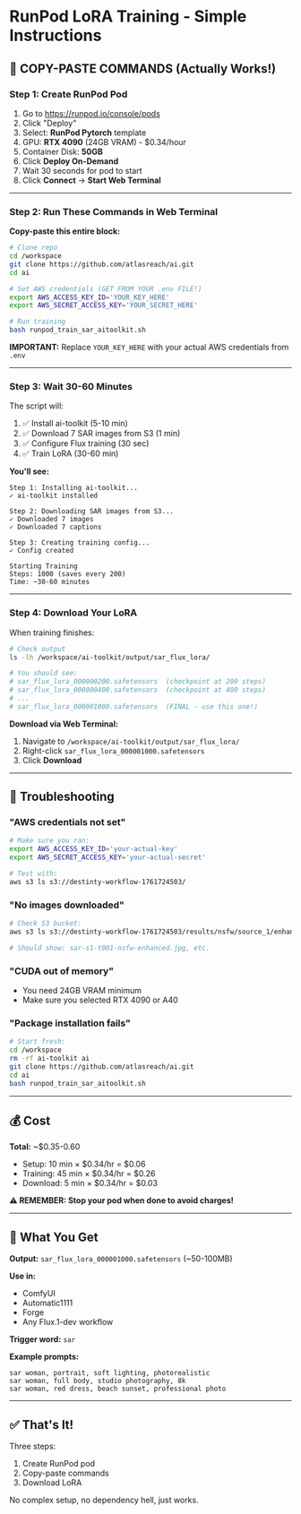 # RunPod LoRA Training - Simple Instructions

## 🎯 COPY-PASTE COMMANDS (Actually Works!)

### Step 1: Create RunPod Pod

1. Go to https://runpod.io/console/pods
2. Click "Deploy"
3. Select: **RunPod Pytorch** template
4. GPU: **RTX 4090** (24GB VRAM) - $0.34/hour
5. Container Disk: **50GB**
6. Click **Deploy On-Demand**
7. Wait 30 seconds for pod to start
8. Click **Connect** → **Start Web Terminal**

---

### Step 2: Run These Commands in Web Terminal

**Copy-paste this entire block:**

```bash
# Clone repo
cd /workspace
git clone https://github.com/atlasreach/ai.git
cd ai

# Set AWS credentials (GET FROM YOUR .env FILE!)
export AWS_ACCESS_KEY_ID='YOUR_KEY_HERE'
export AWS_SECRET_ACCESS_KEY='YOUR_SECRET_HERE'

# Run training
bash runpod_train_sar_aitoolkit.sh
```

**IMPORTANT:** Replace `YOUR_KEY_HERE` with your actual AWS credentials from `.env`

---

### Step 3: Wait 30-60 Minutes

The script will:
1. ✅ Install ai-toolkit (5-10 min)
2. ✅ Download 7 SAR images from S3 (1 min)
3. ✅ Configure Flux training (30 sec)
4. ✅ Train LoRA (30-60 min)

**You'll see:**
```
Step 1: Installing ai-toolkit...
✓ ai-toolkit installed

Step 2: Downloading SAR images from S3...
✓ Downloaded 7 images
✓ Downloaded 7 captions

Step 3: Creating training config...
✓ Config created

Starting Training
Steps: 1000 (saves every 200)
Time: ~30-60 minutes
```

---

### Step 4: Download Your LoRA

When training finishes:

```bash
# Check output
ls -lh /workspace/ai-toolkit/output/sar_flux_lora/

# You should see:
# sar_flux_lora_000000200.safetensors  (checkpoint at 200 steps)
# sar_flux_lora_000000400.safetensors  (checkpoint at 400 steps)
# ...
# sar_flux_lora_000001000.safetensors  (FINAL - use this one!)
```

**Download via Web Terminal:**
1. Navigate to `/workspace/ai-toolkit/output/sar_flux_lora/`
2. Right-click `sar_flux_lora_000001000.safetensors`
3. Click **Download**

---

## 🐛 Troubleshooting

### "AWS credentials not set"
```bash
# Make sure you ran:
export AWS_ACCESS_KEY_ID='your-actual-key'
export AWS_SECRET_ACCESS_KEY='your-actual-secret'

# Test with:
aws s3 ls s3://destinty-workflow-1761724503/
```

### "No images downloaded"
```bash
# Check S3 bucket:
aws s3 ls s3://destinty-workflow-1761724503/results/nsfw/source_1/enhanced/

# Should show: sar-s1-t001-nsfw-enhanced.jpg, etc.
```

### "CUDA out of memory"
- You need 24GB VRAM minimum
- Make sure you selected RTX 4090 or A40

### "Package installation fails"
```bash
# Start fresh:
cd /workspace
rm -rf ai-toolkit ai
git clone https://github.com/atlasreach/ai.git
cd ai
bash runpod_train_sar_aitoolkit.sh
```

---

## 💰 Cost

**Total:** ~$0.35-0.60
- Setup: 10 min × $0.34/hr = $0.06
- Training: 45 min × $0.34/hr = $0.26
- Download: 5 min × $0.34/hr = $0.03

**⚠️ REMEMBER: Stop your pod when done to avoid charges!**

---

## 📝 What You Get

**Output:** `sar_flux_lora_000001000.safetensors` (~50-100MB)

**Use in:**
- ComfyUI
- Automatic1111
- Forge
- Any Flux.1-dev workflow

**Trigger word:** `sar`

**Example prompts:**
```
sar woman, portrait, soft lighting, photorealistic
sar woman, full body, studio photography, 8k
sar woman, red dress, beach sunset, professional photo
```

---

## ✅ That's It!

Three steps:
1. Create RunPod pod
2. Copy-paste commands
3. Download LoRA

No complex setup, no dependency hell, just works.
